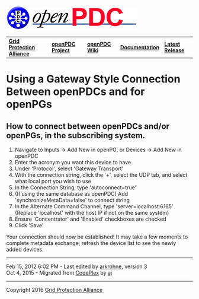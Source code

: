 [![The Open Source Phasor Data Concentrator](openPDC_Logo.png)](openPDC_Home.md "The Open Source Phasor Data Concentrator")

|   |   |   |   |   |
|---|---|---|---|---|
| **[Grid Protection Alliance](http://www.gridprotectionalliance.org "Grid Protection Alliance Home Page")** | **[openPDC Project](https://github.com/GridProtectionAlliance/openPDC "openPDC Project on GitHub")** | **[openPDC Wiki](https://github.com/GridProtectionAlliance/openPDC/wiki)** | **[Documentation](https://github.com/GridProtectionAlliance/openPDC/wiki/Documentation)** | **[Latest Release](https://github.com/GridProtectionAlliance/openPDC/releases "openPDC Releases Home Page")** |

# Using a Gateway Style Connection Between openPDCs and for openPGs

## How to connect between openPDCs and/or openPGs, in the subscribing system.

1. Navigate to Inputs -> Add New in openPG, or Devices -> Add New in openPDC
2. Enter the acronym you want this device to have
3. Under 'Protocol', select 'Gateway Transport'
4. With the connection string, click the '+', select the UDP tab, and select what local port you wish to use
5. In the Connection String, type 'autoconnect=true'
6. (If using the same database as openPDC) Add 'synchronizeMetaData=false' to connect string
7. In the Alternate Command Channel, type 'server=localhost:6165' (Replace 'localhost' with the host IP if not on the same system)
8. Ensure 'Concentrator' and 'Enabled' checkboxes are checked
9. Click 'Save'

Your connection should now be established! It may take a few moments to complete metadata exchange; refresh the device list to see the newly added devices.

---

Feb 15, 2012 6:02 PM - Last edited by [arkrohne](https://github.com/arkrohne), version 3  
Oct 4, 2015 - Migrated from [CodePlex](https://openpdc.codeplex.com/wikipage?title=Using%20a%20%22Gateway%20Style%20Connection%22%20between%20openPDCs%20and%2for%20openPGs) by [aj](https://github.com/ajstadlin)

---

Copyright 2016 [Grid Protection Alliance](http://www.gridprotectionalliance.org)